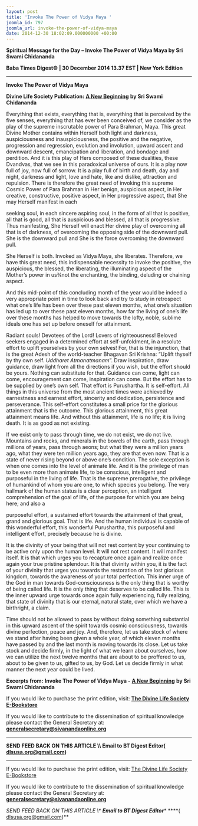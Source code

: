 ```yaml
---
layout: post
title: 'Invoke The Power of Vidya Maya '
joomla_id: 797
joomla_url: invoke-the-power-of-vidya-maya
date: 2014-12-30 18:02:09.000000000 +00:00
---
```

  

















































**Spiritual Message for the Day – Invoke The Power of Vidya Maya by Sri Swami Chidananda**

**Baba Times Digest© | 30 December 2014 13.37 EST | New York Edition**

* * *  


**Invoke The Power of Vidya Maya**

**Divine Life Society Publication:** [**A New Beginning**](http://www.dlshq.org/download/new_beginning.pdf) **by Sri Swami Chidananda**

Everything that exists, everything that is, everything that is perceived by the five senses, everything that has ever been conceived of, we consider as the play of the supreme inscrutable power of Para Brahman, Maya. This great Divine Mother contains within Herself both light and darkness, auspiciousness and inauspiciousness, the positive and the negative, progression and regression, evolution and involution, upward ascent and downward descent, emancipation and liberation, and bondage and perdition. And it is this play of Hers composed of these dualities, these Dvandvas, that we see in this paradoxical universe of ours. It is a play now full of joy, now full of sorrow. It is a play full of birth and death, day and night, darkness and light, love and hate, like and dislike, attraction and repulsion. There is therefore the great need of invoking this supreme Cosmic Power of Para Brahman in Her benign, auspicious aspect, in Her creative, constructive, positive aspect, in Her progressive aspect, that She may Herself manifest in each

seeking soul, in each sincere aspiring soul, in the form of all that is positive, all that is good, all that is auspicious and blessed, all that is progressive. Thus manifesting, She Herself will enact Her divine play of overcoming all that is of darkness, of overcoming the opposing side of the downward pull. She is the downward pull and She is the force overcoming the downward pull.

She Herself is both. Invoked as Vidya Maya, she liberates. Therefore, we have this great need, this indispensable necessity to invoke the positive, the auspicious, the blessed, the liberating, the illuminating aspect of the Mother’s power in us¾not the enchanting, the binding, deluding or chaining aspect.

And this mid-point of this concluding month of the year would be indeed a very appropriate point in time to look back and try to study in retrospect what one’s life has been over these past eleven months, what one’s situation has led up to over these past eleven months, how far the living of one’s life over these months has helped to move towards the lofty, noble, sublime ideals one has set up before oneself for attainment.

Radiant souls! Devotees of the Lord! Lovers of righteousness! Beloved seekers engaged in a determined effort at self-unfoldment, in a resolute effort to uplift yourselves by your own selves! For, that is the injunction, that is the great Adesh of the world-teacher Bhagavan Sri Krishna: “Uplift thyself by thy own self. _Uddharet Atmanatmanam_”. Draw inspiration, draw guidance, draw light from all the directions if you wish, but the effort should be yours. Nothing can substitute for that. Guidance can come, light can come, encouragement can come, inspiration can come. But the effort has to be supplied by one’s own self. That effort is Purushartha. It is self-effort. All things in this universe from the most ancient times were achieved by earnestness and earnest effort, sincerity and dedication, persistence and perseverance. This self-effort constitutes a small price for the glorious attainment that is the outcome. This glorious attainment, this great attainment means life. And without this attainment, life is no life; it is living death. It is as good as not existing.

If we exist only to pass through time, we do not exist, we do not live. Mountains and rocks, and minerals in the bowels of the earth, pass through millions of years, pass through aeons; but what they were a million years ago, what they were ten million years ago, they are that even now. That is a state of never rising beyond or above one’s condition. The sole exception is when one comes into the level of animate life. And it is the privilege of man to be even more than animate life, to be conscious, intelligent and purposeful in the living of life. That is the supreme prerogative, the privilege of humankind of whom you are one, to which species you belong. The very hallmark of the human status is a clear perception, an intelligent comprehension of the goal of life, of the purpose for which you are being here; and also a

purposeful effort, a sustained effort towards the attainment of that great, grand and glorious goal. That is life. And the human individual is capable of this wonderful effort, this wonderful Purushartha, this purposeful and intelligent effort, precisely because he is divine.

It is the divinity of your being that will not rest content by your continuing to be active only upon the human level. It will not rest content. It will manifest itself. It is that which urges you to recapture once again and realize once again your true pristine splendour. It is that divinity within you, it is the fact of your divinity that urges you towards the restoration of the lost glorious kingdom, towards the awareness of your total perfection. This inner urge of the God in man towards God-consciousness is the only thing that is worthy of being called life. It is the only thing that deserves to be called life. This is the inner upward urge towards once again fully experiencing, fully realizing, that state of divinity that is our eternal, natural state, over which we have a birthright, a claim.

Time should not be allowed to pass by without doing something substantial in this upward ascent of the spirit towards cosmic consciousness, towards divine perfection, peace and joy. And, therefore, let us take stock of where we stand after having been given a whole year, of which eleven months have passed by and the last month is moving towards its close. Let us take stock and decide firmly, in the light of what we learn about ourselves, how we can utilize the next twelve months that are about to be proffered to us, about to be given to us, gifted to us, by God. Let us decide firmly in what manner the next year could be lived.



**Excerpts from:**  **Invoke The Power of Vidya Maya -** [**A New Beginning**](http://www.dlshq.org/download/new_beginning.pdf) **by Sri Swami Chidananda**

If you would like to purchase the print edition, visit: **[The Divine Life Society E-Bookstore](http://www.dlshq.org/download/download.htm)**

If you would like to contribute to the dissemination of spiritual knowledge please contact the General Secretary at: [](mailto:%20%3Cscript%20type=%27text/javascript%27%3E%20%3C%21--%20var%20prefix%20=%20%27ma%27%20+%20%27il%27%20+%20%27to%27;%20var%20path%20=%20%27hr%27%20+%20%27ef%27%20+%20%27=%27;%20var%20addy57016%20=%20%27generalsecretary%27%20+%20%27@%27;%20addy57016%20=%20addy57016%20+%20%27sivanandaonline%27%20+%20%27.%27%20+%20%27org%27;%20document.write%28%27%3Ca%20%27%20+%20path%20+%20%27%5C%27%27%20+%20prefix%20+%20%27:%27%20+%20addy57016%20+%20%27%5C%27%3E%27%29;%20document.write%28addy57016%29;%20document.write%28%27%3C%5C/a%3E%27%29;%20//--%3E%5Cn%20%3C/script%3E%3Cscript%20type=%27text/javascript%27%3E%20%3C%21--%20document.write%28%27%3Cspan%20style=%5C%27display:%20none;%5C%27%3E%27%29;%20//--%3E%20%3C/script%3EThis%20email%20address%20is%20being%20protected%20from%20spambots.%20You%20need%20JavaScript%20enabled%20to%20view%20it.%20%3Cscript%20type=%27text/javascript%27%3E%20%3C%21--%20document.write%28%27%3C/%27%29;%20document.write%28%27span%3E%27%29;%20//--%3E%20%3C/script%3E?subject=Contribution%20to%20Dissemination%20of%20Spiritual%20Knowledge) **generalsecretary@sivanandaonline.org**

****

**SEND FEED BACK ON THIS ARTICLE \\\ Email to BT Digest Editor[](mailto:%20%3Cscript%20type=%27text/javascript%27%3E%20%3C%21--%20var%20prefix%20=%20%27ma%27%20+%20%27il%27%20+%20%27to%27;%20var%20path%20=%20%27hr%27%20+%20%27ef%27%20+%20%27=%27;%20var%20addy72654%20=%20%27dlsusa.org%27%20+%20%27@%27;%20addy72654%20=%20addy72654%20+%20%27gmail%27%20+%20%27.%27%20+%20%27com%27;%20document.write%28%27%3Ca%20%27%20+%20path%20+%20%27%5C%27%27%20+%20prefix%20+%20%27:%27%20+%20addy72654%20+%20%27%5C%27%3E%27%29;%20document.write%28addy72654%29;%20document.write%28%27%3C%5C/a%3E%27%29;%20//--%3E%5Cn%20%3C/script%3E%3Cscript%20type=%27text/javascript%27%3E%20%3C%21--%20document.write%28%27%3Cspan%20style=%5C%27display:%20none;%5C%27%3E%27%29;%20//--%3E%20%3C/script%3EThis%20email%20address%20is%20being%20protected%20from%20spambots.%20You%20need%20JavaScript%20enabled%20to%20view%20it.%20%3Cscript%20type=%27text/javascript%27%3E%20%3C%21--%20document.write%28%27%3C/%27%29;%20document.write%28%27span%3E%27%29;%20//--%3E%20%3C/script%3E?subject=DLS%20Posts)( [dlsusa.org@gmail.com](mailto:dlsusa.org@gmail.com))**



* * *



  

If you would like to purchase the print edition, visit: [The Divine Life Society E-Bookstore](http://www.dlshq.org/download/download.htm)

If you would like to contribute to the dissemination of spiritual knowledge please contact the General Secretary at: **[generalsecretary@sivanandaonline.org](mailto:generalsecretary@sivanandaonline.org)**

**SEND FEED BACK ON THIS ARTICLE \\\**  **Email to BT Digest Editor**** [](mailto:%20%3Cscript%20type=%27text/javascript%27%3E%20%3C%21--%20var%20prefix%20=%20%27ma%27%20+%20%27il%27%20+%20%27to%27;%20var%20path%20=%20%27hr%27%20+%20%27ef%27%20+%20%27=%27;%20var%20addy72654%20=%20%27dlsusa.org%27%20+%20%27@%27;%20addy72654%20=%20addy72654%20+%20%27gmail%27%20+%20%27.%27%20+%20%27com%27;%20document.write%28%27%3Ca%20%27%20+%20path%20+%20%27%5C%27%27%20+%20prefix%20+%20%27:%27%20+%20addy72654%20+%20%27%5C%27%3E%27%29;%20document.write%28addy72654%29;%20document.write%28%27%3C%5C/a%3E%27%29;%20//--%3E%5Cn%20%3C/script%3E%3Cscript%20type=%27text/javascript%27%3E%20%3C%21--%20document.write%28%27%3Cspan%20style=%5C%27display:%20none;%5C%27%3E%27%29;%20//--%3E%20%3C/script%3EThis%20email%20address%20is%20being%20protected%20from%20spambots.%20You%20need%20JavaScript%20enabled%20to%20view%20it.%20%3Cscript%20type=%27text/javascript%27%3E%20%3C%21--%20document.write%28%27%3C/%27%29;%20document.write%28%27span%3E%27%29;%20//--%3E%20%3C/script%3E?subject=DLS%20Posts)****( [dlsusa.org@gmail.com](mailto:dlsusa.org@gmail.com))**  
